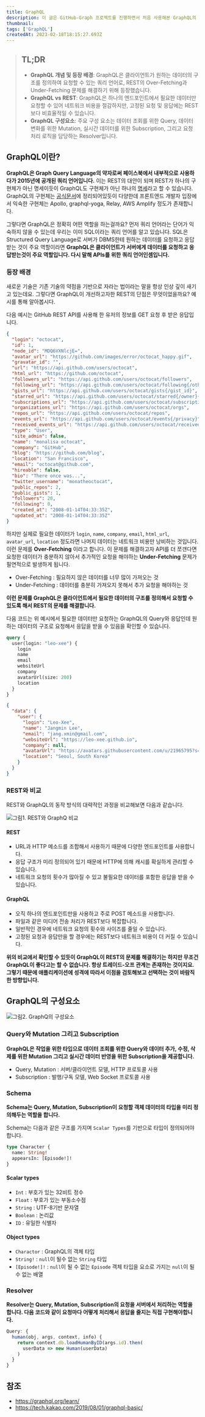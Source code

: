 ```yaml
---
title: GraphQL
description: 이 글은 GitHub-Graph 프로젝트를 진행하면서 처음 사용해본 GraphQL의 개념을 정리합니다.
thumbnail:
tags: ['GraphQL']
createdAt: 2023-02-18T18:15:27.693Z
---
```


> ## TL;DR
>
> - **GraphQL 개념 및 등장 배경**: GraphQL은 클라이언트가 원하는 데이터의 구조를 정의하여 요청할 수 있는 쿼리 언어로, REST의 Over-Fetching과 Under-Fetching 문제를 해결하기 위해 등장했습니다.
> - **GraphQL vs REST**: GraphQL은 하나의 엔드포인트에서 필요한 데이터만 요청할 수 있어 네트워크 비용을 절감하지만, 고정된 요청 및 응답에는 REST보다 비효율적일 수 있습니다.
> - **GraphQL 구성요소**: 주요 구성 요소는 데이터 조회를 위한 Query, 데이터 변화를 위한 Mutation, 실시간 데이터를 위한 Subscription, 그리고 요청 처리 로직을 담당하는 Resolver입니다.

## GraphQL이란?

**GraphQL은 Graph Query Language의 약자로써 페이스북에서 내부적으로 사용하다가 2015년에 공개된 쿼리 언어입니다.** 이는 REST의 대안이 되며 REST가 하나의 구현체가 아닌 명세이듯이 GraphQL도 구현체가 아닌 하나의 [명세](https://github.com/graphql/graphql-spec)라고 할 수 있습니다. GraphQL의 구현체는 [공식문서](https://graphql.org/code/)에 정리되어있듯이 다양한데 프론트엔드 개발자 입장에서 익숙한 구현체는 Apollo, graphql-yoga, Relay, AWS Amplify 정도가 존재합니다.

그렇다면 GraphQL은 정확히 어떤 역할을 하는걸까요? 먼저 쿼리 언어라는 단어가 익숙하지 않을 수 있는데 우리는 이미 SQL이라는 쿼리 언어를 알고 있습니다. SQL은 Structured Query Language로 서버가 DBMS한테 원하는 데이터를 요청하고 응답받는 것이 주요 역할이라면 **GraphQL은 클라이언트가 서버에게 데이터를 요청하고 응답받는것이 주요 역할입니다. 다시 말해 APIs를 위한 쿼리 언어인셈입니다.**

### 등장 배경

새로운 기술은 기존 기술의 약점을 기반으로 자라는 법이라는 말을 항상 인상 깊이 새기고 있는데요. 그렇다면 GraphQL이 개선하고자한 REST의 단점은 무엇이었을까요? 예시를 통해 알아봅시다.

다음 예시는 GitHub REST API를 사용해 한 유저의 정보를 GET 요청 후 받은 응답입니다.

```json title="GET /users/{username}의 응답"
{
  "login": "octocat",
  "id": 1,
  "node_id": "MDQ6VXNlcjE=",
  "avatar_url": "https://github.com/images/error/octocat_happy.gif",
  "gravatar_id": "",
  "url": "https://api.github.com/users/octocat",
  "html_url": "https://github.com/octocat",
  "followers_url": "https://api.github.com/users/octocat/followers",
  "following_url": "https://api.github.com/users/octocat/following{/other_user}",
  "gists_url": "https://api.github.com/users/octocat/gists{/gist_id}",
  "starred_url": "https://api.github.com/users/octocat/starred{/owner}{/repo}",
  "subscriptions_url": "https://api.github.com/users/octocat/subscriptions",
  "organizations_url": "https://api.github.com/users/octocat/orgs",
  "repos_url": "https://api.github.com/users/octocat/repos",
  "events_url": "https://api.github.com/users/octocat/events{/privacy}",
  "received_events_url": "https://api.github.com/users/octocat/received_events",
  "type": "User",
  "site_admin": false,
  "name": "monalisa octocat",
  "company": "GitHub",
  "blog": "https://github.com/blog",
  "location": "San Francisco",
  "email": "octocat@github.com",
  "hireable": false,
  "bio": "There once was...",
  "twitter_username": "monatheoctocat",
  "public_repos": 2,
  "public_gists": 1,
  "followers": 20,
  "following": 0,
  "created_at": "2008-01-14T04:33:35Z",
  "updated_at": "2008-01-14T04:33:35Z"
}
```

하지만 실제로 필요한 데이터가 `login`, `name`, `company`, `email`, `html_url`, `avatar_url`, `location` 정도라면 나머지 데이터는 네트워크 비용만 낭비하는 것입니다. 이런 문제를 **Over-Fetching** 이라고 합니다. 이 문제를 해결하고자 API를 더 쪼갠다면 요청한 데이터가 충분하지 않아서 추가적인 요청을 해야하는 **Under-Fetching** 문제가 필연적으로 발생하게 됩니다.

- Over-Fetching : 필요하지 않은 데이터를 너무 많이 가져오는 것
- Under-Fetching : 데이터를 충분히 가져오지 못해서 추가 요청을 해야하는 것

**이런 문제를 GraphQL은 클라이언트에서 필요한 데이터의 구조를 정의해서 요청할 수 있도록 해서 REST의 문제를 해결합니다.**

다음 코드는 위 예시에서 필요한 데이터만 요청하는 GraphQL의 Query와 응답인데 원하는 데이터의 구조로 요청해서 응답을 받을 수 있음을 확인할 수 있습니다.

```graphql
query {
  user(login: "leo-xee") {
    login
    name
    email
    websiteUrl
    company
    avatarUrl(size: 200)
    location
  }
}
```

```json
{
  "data": {
    "user": {
      "login": "Leo-Xee",
      "name": "Jangmin Lee",
      "email": "jang.xmin@gmail.com",
      "websiteUrl": "https://leo-xee.github.io",
      "company": null,
      "avatarUrl": "https://avatars.githubusercontent.com/u/21965795?s=200&u=d5bd04940150788a2aa483bec04af776b26f5906&v=4",
      "location": "Seoul, South Korea"
    }
  }
}
```

### REST와 비교

REST와 GraphQL의 동작 방식의 대략적인 과정을 비교해보면 다음과 같습니다.

![그림1. REST와 GraphQ 비교](/assets/contents/graphql/1.png)

#### REST

- URL과 HTTP 메소드를 조합해서 사용하기 때문에 다양한 엔드포인트를 사용합니다.
- 응답 구조가 미리 정의되어 있기 때문에 HTTP에 의해 캐시를 확실하게 관리할 수 있습니다.
- 네트워크 요청의 횟수가 많아질 수 있고 불필요한 데이터를 포함한 응답을 받을 수 있습니다.

#### GraphQL

- 오직 하나의 엔드포인트만을 사용하고 주로 POST 메소드을 사용합니다.
- 파일과 같은 미디어 전송 처리가 REST보다 복잡합니다.
- 일반적인 경우에 네트워크 요청의 횟수와 사이즈를 줄일 수 있습니다.
- 고정된 요청과 응답만을 할 경우에는 REST보다 네트워크 비용이 더 커질 수 있습니다.

**위의 비교에서 확인할 수 있듯이 GraphQL이 REST의 문제를 해결하기는 하지만 무조건 GraphQL이 좋다고는 할 수 없습니다. 항상 트레이드-오프 관계는 존재하는 것이지요. 그렇기 때문에 애플리케이션에 성격에 따라서 이점을 검토해보고 선택하는 것이 바람직한 방향입니다.**

## GraphQL의 구성요소

![그림2. GraphQ의 구성요소](/assets/contents/graphql/2.png)

### Query와 Mutation 그리고 Subscription

**GraphQL은 작업을 위한 타입으로 데이터 조회를 위한 Query와 데이터 추가, 수정, 삭제를 위한 Mutation 그리고 실시간 데이터 반영을 위한 Subscription을 제공합니다.**

- Query, Mutation : 서버/클라이언트 모델, HTTP 프로토콜 사용
- Subscription : 발행/구독 모델, Web Socket 프로토콜 사용

### Schema

**Schema는 Query, Mutation, Subscription이 요청할 객체 데이터의 타입을 미리 정의해두는 역할을 합니다.**

Schema는 다음과 같은 구조를 가지며 `Scalar Types`를 기반으로 타입이 정의되어야합니다.

```graphql
type Character {
  name: String!
  appearsIn: [Episode!]!
}
```

#### Scalar types

- `Int` : 부호가 있는 32비트 정수
- `Float` : 부호가 있는 부동소수점
- `String` : UTF-8기반 문자열
- `Boolean` : 논리값
- `ID` : 유일한 식별자

#### Object types

- `Charactor` : GraphQL의 객체 타입
- `String!` : `null`이 될수 없는 `String` 타입
- `[Episode!]!` : `null`이 될 수 없는 `Episode` 객체 타입을 요소로 가지는 `null`이 될 수 없는 배열

### Resolver

**Resolver는 Query, Mutation, Subscription의 요청을 서버에서 처리하는 역할을 합니다. 다음 코드와 같이 요청마다 어떻게 처리해서 응답을 줄지는 직접 구현해야합니다.**

```ts
Query: {
  human(obj, args, context, info) {
    return context.db.loadHumanByID(args.id).then(
      userData => new Human(userData)
    )
  }
}
```

## 참조

- https://graphql.org/learn/
- https://tech.kakao.com/2019/08/01/graphql-basic/
